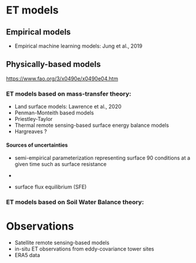 # ET models

## Empirical models
- Empirical machine learning models: Jung et al., 2019

## Physically-based models
https://www.fao.org/3/x0490e/x0490e04.htm


### ET models based on mass-transfer theory:

- Land surface models:  Lawrence et al., 2020
- Penman-Monteith based models
- Priestley-Taylor
- Thermal remote sensing-based surface energy balance models 
- Hargreaves ?

#### Sources of uncertainties

- semi-empirical parameterization representing surface 90 conditions at a given time such as surface resistance
- 

- surface flux equilibrium (SFE)

### ET models based on Soil Water Balance theory:



# Observations

- Satellite remote sensing-based models
- in-situ ET observations from eddy-covariance tower sites
- ERA5 data
